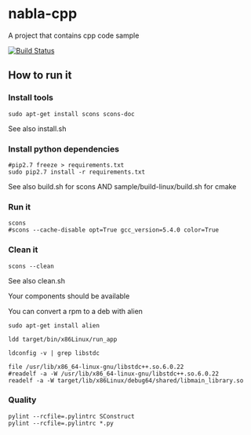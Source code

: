 # nabla-cpp
A project that contains cpp code sample

[![Build Status](http://home.nabla.mobi:8380/jenkins/job/nabla-cpp-interview-microsoft-cmake/badge/icon)](http://home.nabla.mobi:8380/jenkins/job/nabla-cpp-interview-microsoft-cmake/)

## How to run it

### Install tools

```
sudo apt-get install scons scons-doc
```

See also install.sh

### Install python dependencies

```
#pip2.7 freeze > requirements.txt
sudo pip2.7 install -r requirements.txt
```

See also build.sh for scons AND sample/build-linux/build.sh for cmake

### Run it

```
scons
#scons --cache-disable opt=True gcc_version=5.4.0 color=True 
```

### Clean it

```
scons --clean
```

See also clean.sh

Your components should be available

You can convert a rpm to a deb with alien
```
sudo apt-get install alien
```

```
ldd target/bin/x86Linux/run_app

ldconfig -v | grep libstdc

file /usr/lib/x86_64-linux-gnu/libstdc++.so.6.0.22
#readelf -a -W /usr/lib/x86_64-linux-gnu/libstdc++.so.6.0.22
readelf -a -W target/lib/x86Linux/debug64/shared/libmain_library.so
```

### Quality

```
pylint --rcfile=.pylintrc SConstruct
pylint --rcfile=.pylintrc *.py
```
